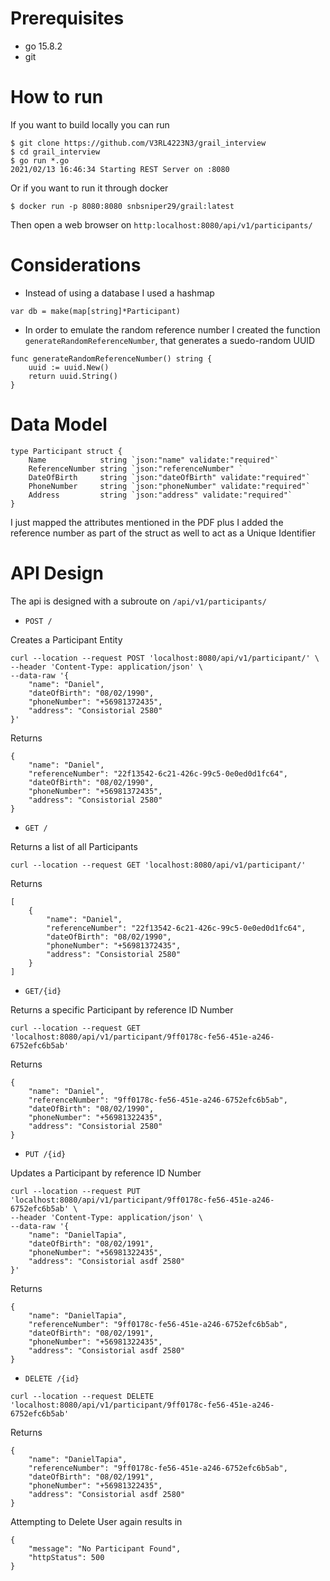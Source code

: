 # Prerequisites

- go 15.8.2
- git


# How to run

If you want to build locally you can run 
```
$ git clone https://github.com/V3RL4223N3/grail_interview
$ cd grail_interview
$ go run *.go
2021/02/13 16:46:34 Starting REST Server on :8080
```

Or if you want to run it through docker

```
$ docker run -p 8080:8080 snbsniper29/grail:latest
```

Then open a web browser on `http:localhost:8080/api/v1/participants/`

# Considerations

- Instead of using a database I used a hashmap
```
var db = make(map[string]*Participant)
```

- In order to emulate the random reference number I created the function `generateRandomReferenceNumber`, that generates a suedo-random UUID 
```
func generateRandomReferenceNumber() string {
	uuid := uuid.New()
	return uuid.String()
}

```

# Data Model

```
type Participant struct {
	Name            string `json:"name" validate:"required"`
	ReferenceNumber string `json:"referenceNumber" `
	DateOfBirth     string `json:"dateOfBirth" validate:"required"`
	PhoneNumber     string `json:"phoneNumber" validate:"required"`
	Address         string `json:"address" validate:"required"`
}
```
I just mapped the attributes mentioned in the PDF plus I added the reference number as part of the struct as well to act as a Unique Identifier


# API Design

The api is designed with a subroute on `/api/v1/participants/`

- `POST /`

Creates a Participant Entity


```
curl --location --request POST 'localhost:8080/api/v1/participant/' \
--header 'Content-Type: application/json' \
--data-raw '{
    "name": "Daniel",
    "dateOfBirth": "08/02/1990",
    "phoneNumber": "+56981372435",
    "address": "Consistorial 2580"
}'

```

Returns

```
{
    "name": "Daniel",
    "referenceNumber": "22f13542-6c21-426c-99c5-0e0ed0d1fc64",
    "dateOfBirth": "08/02/1990",
    "phoneNumber": "+56981372435",
    "address": "Consistorial 2580"
}

```


- `GET /`

Returns a list of all Participants

```
curl --location --request GET 'localhost:8080/api/v1/participant/'

```

Returns

```
[
    {
        "name": "Daniel",
        "referenceNumber": "22f13542-6c21-426c-99c5-0e0ed0d1fc64",
        "dateOfBirth": "08/02/1990",
        "phoneNumber": "+56981372435",
        "address": "Consistorial 2580"
    }
]
```


- `GET/{id}`

Returns a specific Participant by reference ID Number

```
curl --location --request GET 'localhost:8080/api/v1/participant/9ff0178c-fe56-451e-a246-6752efc6b5ab'
```

Returns

```
{
    "name": "Daniel",
    "referenceNumber": "9ff0178c-fe56-451e-a246-6752efc6b5ab",
    "dateOfBirth": "08/02/1990",
    "phoneNumber": "+56981322435",
    "address": "Consistorial 2580"
}

```

- `PUT /{id}`

Updates a Participant by reference ID Number

```
curl --location --request PUT 'localhost:8080/api/v1/participant/9ff0178c-fe56-451e-a246-6752efc6b5ab' \
--header 'Content-Type: application/json' \
--data-raw '{
    "name": "DanielTapia",
    "dateOfBirth": "08/02/1991",
    "phoneNumber": "+56981322435",
    "address": "Consistorial asdf 2580"
}'
```

Returns 

```
{
    "name": "DanielTapia",
    "referenceNumber": "9ff0178c-fe56-451e-a246-6752efc6b5ab",
    "dateOfBirth": "08/02/1991",
    "phoneNumber": "+56981322435",
    "address": "Consistorial asdf 2580"
}

```


- `DELETE /{id}`

```
curl --location --request DELETE 'localhost:8080/api/v1/participant/9ff0178c-fe56-451e-a246-6752efc6b5ab'
```

Returns
```
{
    "name": "DanielTapia",
    "referenceNumber": "9ff0178c-fe56-451e-a246-6752efc6b5ab",
    "dateOfBirth": "08/02/1991",
    "phoneNumber": "+56981322435",
    "address": "Consistorial asdf 2580"
}
```

Attempting to Delete User again results in

```
{
    "message": "No Participant Found",
    "httpStatus": 500
}

```